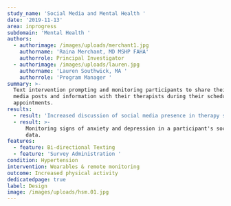 ```yaml
---
study_name: 'Social Media and Mental Health '
date: '2019-11-13'
area: inprogress
subdomain: 'Mental Health '
authors:
  - authorimage: /images/uploads/merchant1.jpg
    authorname: 'Raina Merchant, MD MSHP FAHA'
    authorrole: Principal Investigator
  - authorimage: /images/uploads/lauren.jpg
    authorname: 'Lauren Southwick, MA '
    authorrole: 'Program Manager '
summary: >-
  Text intervention prompting and monitoring participants to share their social
  media posts and information with their therapists during their scheduled
  appointments.
results:
  - result: 'Increased discussion of social media presence in therapy sessions. '
  - result: >-
      Monitoring signs of anxiety and depression in a participant's social media
      data. 
features:
  - feature: Bi-directional Texting
  - feature: 'Survey Administration '
condition: Hypertension
intervention: Wearables & remote monitoring
outcome: Increased physical activity
dedicatedpage: true
label: Design 
image: /images/uploads/hsm.01.jpg
---
```


